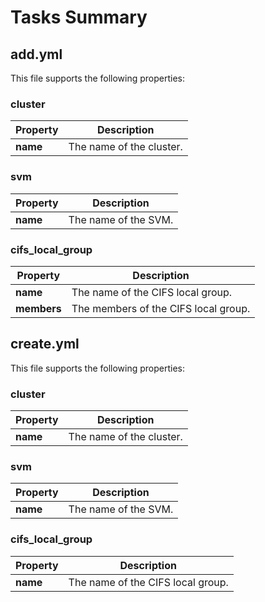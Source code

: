 # Tasks Summary

## add.yml
This file supports the following properties:

### cluster
| Property       | Description                                |
|----------------|--------------------------------------------|
| **name**       | The name of the cluster.                   |

### svm
| Property       | Description                                |
|----------------|--------------------------------------------|
| **name**       | The name of the SVM.                       |

### cifs_local_group
| Property       | Description                                |
|----------------|--------------------------------------------|
| **name**       | The name of the CIFS local group.          |
| **members**    | The members of the CIFS local group.       |

## create.yml
This file supports the following properties:

### cluster
| Property       | Description                                |
|----------------|--------------------------------------------|
| **name**       | The name of the cluster.                   |

### svm
| Property       | Description                                |
|----------------|--------------------------------------------|
| **name**       | The name of the SVM.                       |

### cifs_local_group
| Property       | Description                                |
|----------------|--------------------------------------------|
| **name**       | The name of the CIFS local group.          |

